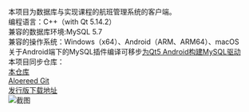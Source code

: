 本项目为数据库与实现课程的航班管理系统的客户端。  
编程语言：C++（with Qt 5.14.2）  
兼容的数据库环境:MySQL 5.7  
兼容的操作系统：Windows（x64）、Android（ARM、ARM64）、macOS  
关于Android端下的MySQL插件编译可移步[为Qt5 Android构建MySQL驱动](https://gitee.com/aloereed/Qt_Android_MySQL_Plugin)  
本项目同步仓库：  
[本仓库](https://gitee.com/aloereed/Flightman-Client)  
[Aloereed Git](https://git.aloereed.cc/Aloereed/flightman-client)  
[发行版下载地址](https://gitee.com/aloereed/Flightman-Client/releases/v1.2.0)  
![截图](https://images.gitee.com/uploads/images/2020/0712/163714_c1fd2229_7598170.png "截图")  